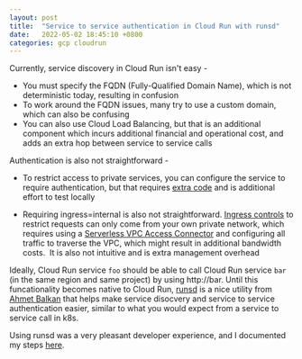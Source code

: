 ```yaml
---
layout: post
title:  "Service to service authentication in Cloud Run with runsd"
date:   2022-05-02 18:45:10 +0800
categories: gcp cloudrun
---
```


Currently, service discovery in Cloud Run isn't easy -

* You must specify the FQDN (Fully-Qualified Domain Name), which is not deterministic today, resulting in confusion
* To work around the FQDN issues, many try to use a custom domain, which can also be confusing
* You can also use Cloud Load Balancing, but that is an additional component which incurs additional financial and operational cost, and adds an extra hop between service to service calls

Authentication is also not straightforward -
* To restrict access to private services, you can configure the service to require authentication, but that requires [extra code](https://cloud.google.com/run/docs/authenticating/service-to-service#acquire-token) and is additional effort to test locally

* Requiring ingress=internal is also not straightforward. [Ingress controls](https://cloud.google.com/run/docs/securing/ingress) to restrict requests can only come from your own private network, which requires using a [Serverless VPC Access Connector](https://cloud.google.com/vpc/docs/configure-serverless-vpc-access) and configuring all traffic to traverse the VPC, which might result in additional bandwidth costs.  It is also not intuitive and is extra management overhead

Ideally, Cloud Run service `foo` should be able to call Cloud Run service `bar` (in the same region and same project) by using http://bar. Until this funcationality becomes native to Cloud Run, [runsd](https://github.com/ahmetb/runsd) is a nice utility from [Ahmet Balkan](https://www.linkedin.com/in/ahmetalpbalkan/) that helps make service disocvery and service to service authentication easier, similar to what you would expect from a service to service call in k8s.

Using runsd was a very pleasant developer experience, and I documented my steps [here](https://github.com/tzehon/cloud-run-auth-runsd).